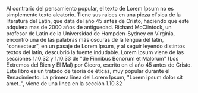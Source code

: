 Al contrario del pensamiento popular, el texto de Lorem Ipsum no es
 simplemente texto aleatorio. Tiene sus raices en una pieza cl´sica de
 la literatura del Latin, que data del año 45 antes de Cristo, haciendo
 que este adquiera mas de 2000 años de antiguedad. Richard McClintock,
 un profesor de Latin de la Universidad de Hampden-Sydney en Virginia,
 encontró una de las palabras más oscuras de la lengua del latín,
 "consecteur", en un pasaje de Lorem Ipsum, y al seguir leyendo
 distintos textos del latín, descubrió la fuente indudable. Lorem Ipsum
 viene de las secciones 1.10.32 y 1.10.33 de "de Finnibus Bonorum et
 Malorum" (Los Extremos del Bien y El Mal) por Cicero, escrito en el año
 45 antes de Cristo. Este libro es un tratado de teoría de éticas, muy
 popular durante el Renacimiento. La primera linea del Lorem Ipsum,
 "Lorem ipsum dolor sit amet..", viene de una linea en la sección 1.10.32
